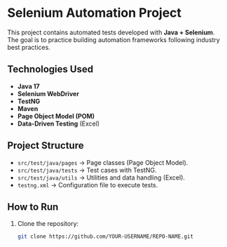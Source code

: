 # Selenium Automation Project

This project contains automated tests developed with **Java + Selenium**.  
The goal is to practice building automation frameworks following industry best practices.

## Technologies Used
- **Java 17**
- **Selenium WebDriver**
- **TestNG**
- **Maven**
- **Page Object Model (POM)**
- **Data-Driven Testing** (Excel)

## Project Structure
- `src/test/java/pages` → Page classes (Page Object Model).
- `src/test/java/tests` → Test cases with TestNG.
- `src/test/java/utils` → Utilities and data handling (Excel).
- `testng.xml` → Configuration file to execute tests.

## How to Run
1. Clone the repository:
   ```bash
   git clone https://github.com/YOUR-USERNAME/REPO-NAME.git
